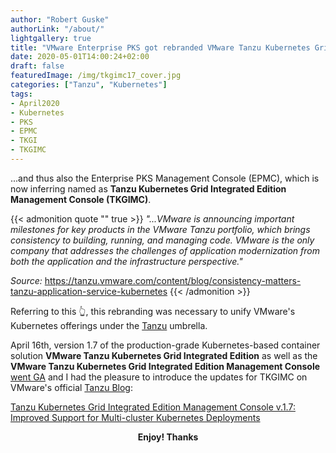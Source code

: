 ```yaml
---
author: "Robert Guske"
authorLink: "/about/"
lightgallery: true
title: "VMware Enterprise PKS got rebranded VMware Tanzu Kubernetes Grid Integrated Edition"
date: 2020-05-01T14:00:24+02:00
draft: false
featuredImage: /img/tkgimc17_cover.jpg
categories: ["Tanzu", "Kubernetes"]
tags:
- April2020
- Kubernetes
- PKS
- EPMC
- TKGI
- TKGIMC
---
```


...and thus also the Enterprise PKS Management Console (EPMC), which is now inferring named as **Tanzu Kubernetes Grid Integrated Edition Management Console (TKGIMC)**.

{{< admonition quote "" true >}}
*"...VMware is announcing important milestones for key products in the VMware Tanzu portfolio, which brings consistency to building, running, and managing code. VMware is the only company that addresses the challenges of application modernization from both the application and the infrastructure perspective."*

*Source:* https://tanzu.vmware.com/content/blog/consistency-matters-tanzu-application-service-kubernetes
{{< /admonition >}}

Referring to this :point_up_2:, this rebranding was necessary to unify VMware's Kubernetes offerings under the <a href="https://tanzu.vmware.com/tanzu" target="_blank">Tanzu</a> umbrella.

April 16th, version 1.7 of the production-grade Kubernetes-based container solution **VMware Tanzu Kubernetes Grid Integrated Edition** as well as the **VMware Tanzu Kubernetes Grid Integrated Edition Management Console** <a href="https://docs.vmware.com/en/VMware-Enterprise-PKS/1.7/rn/VMware-Enterprise-PKS-17-Release-Notes.html" target="_blank">went GA</a> and I had the pleasure to introduce the updates for TKGIMC on VMware's official <a href="https://tanzu.vmware.com/blog" target="_blank">Tanzu Blog</a>:

<a href="https://tanzu.vmware.com/content/blog/tanzu-kubernetes-grid-integrated-edition-management-console-v-1-7-improved-support-for-multi-cluster-kubernetes-deployments" target="_blank">Tanzu Kubernetes Grid Integrated Edition Management Console v.1.7: Improved Support for Multi-cluster Kubernetes Deployments</a>

**<center>Enjoy! Thanks</center>**